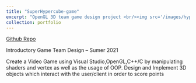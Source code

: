 ```yaml
---
title: "SuperHypercube-game"
excerpt: "OpenGL 3D team game design project <br/><img src='/images/hypercube.png'>"
collection: portfolio
---
```


[Github Repo](https://github.com/yida-li/SuperHypercube-Game)

Introductory Game Team Design – Sumer 2021

Create a Video Game using Visual Studio,OpenGL,C++/C by manipulating shaders and vertex as well as the usage of OOP.
Design and Implement 3D objects which interact with the user/client in order to score points